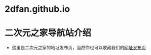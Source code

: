 # 2dfan.github.io
<H1>二次元之家导航站介绍</H1>

* 这里是二次元之家的地址发布页，当然你也可以收藏我们的[网址发布页](https://2cywebs.com)




